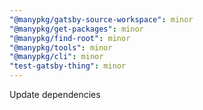 ```yaml
---
"@manypkg/gatsby-source-workspace": minor
"@manypkg/get-packages": minor
"@manypkg/find-root": minor
"@manypkg/tools": minor
"@manypkg/cli": minor
"test-gatsby-thing": minor
---
```


Update dependencies
